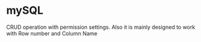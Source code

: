 # mySQL
CRUD operation with permission settings. Also it is mainly designed to work with Row number and Column Name
